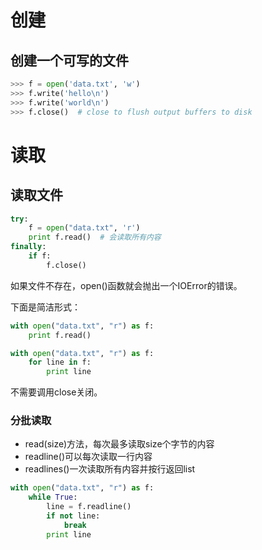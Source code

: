 # 创建

## 创建一个可写的文件

```py
>>> f = open('data.txt', 'w')
>>> f.write('hello\n')
>>> f.write('world\n')
>>> f.close()  # close to flush output buffers to disk
```

# 读取

## 读取文件

```py
try:
	f = open("data.txt", 'r')
	print f.read()  # 会读取所有内容
finally:
	if f:
		f.close()
```

如果文件不存在，open()函数就会抛出一个IOError的错误。

下面是简洁形式：

```py
with open("data.txt", "r") as f:
	print f.read()
```

```py
with open("data.txt", "r") as f:
	for line in f:
		print line
```


不需要调用close关闭。

### 分批读取

- read(size)方法，每次最多读取size个字节的内容
- readline()可以每次读取一行内容
- readlines()一次读取所有内容并按行返回list

```py
with open("data.txt", "r") as f:
	while True:
		line = f.readline()
		if not line:
			break
		print line
```

